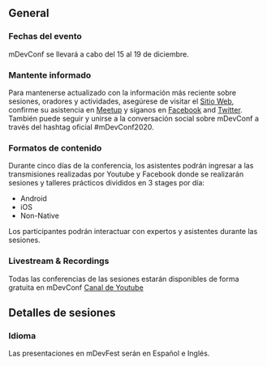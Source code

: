## General

### Fechas del evento

mDevConf se llevará a cabo del 15 al 19 de diciembre.

### Mantente informado

Para mantenerse actualizado con la información más reciente sobre sesiones, oradores y actividades, asegúrese de visitar el [Sitio Web](https://mdevconf.tech/), confirme su asistencia en [Meetup](https://www.meetup.com/es-ES/mdevconf/events/274567688/) y síganos en [Facebook](https://www.facebook.com/mDevConfBO) and [Twitter](https://twitter.com/mDevConfBO?s=20). También puede seguir y unirse a la conversación social sobre mDevConf a través del hashtag oficial #mDevConf2020.

### Formatos de contenido

Durante cinco días de la conferencia, los asistentes podrán ingresar a las transmisiones realizadas por Youtube y Facebook donde se realizarán sesiones y talleres prácticos divididos en 3 stages por día:
- Android
- iOS
- Non-Native

Los participantes podrán interactuar con expertos y asistentes durante las sesiones.

### Livestream & Recordings

Todas las conferencias de las sesiones estarán disponibles de forma gratuita en mDevConf [Canal de Youtube](https://www.youtube.com/channel/UCZM4yzVYpnlLXYDl3vELXrA)

## Detalles de sesiones

### Idioma

Las presentaciones en mDevFest serán en Español e Inglés.
